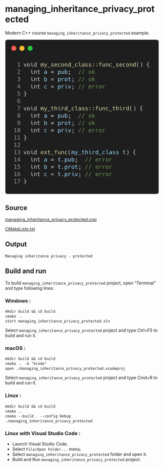 # managing_inheritance_privacy_protected

Modern C++ course `managing_inheritance_privacy_protected` example.

![managing_inheritance_privacy_protected](../../../../docs/pictures/object_oriented_programming/managing_inheritance_privacy_protected.png)

## Source

[managing_inheritance_privacy_protected.cpp](managing_inheritance_privacy_protected.cpp)

[CMakeLists.txt](CMakeLists.txt)

## Output

```
Managing inheritance privacy - protected
```

## Build and run

To build `managing_inheritance_privacy_protected` project, open "Terminal" and type following lines:

### Windows :

``` shell
mkdir build && cd build
cmake .. 
start managing_inheritance_privacy_protected.sln
```

Select `managing_inheritance_privacy_protected` project and type Ctrl+F5 to build and run it.

### macOS :

``` shell
mkdir build && cd build
cmake .. -G "Xcode"
open ./managing_inheritance_privacy_protected.xcodeproj
```

Select `managing_inheritance_privacy_protected` project and type Cmd+R to build and run it.

### Linux :

``` shell
mkdir build && cd build
cmake .. 
cmake --build . --config Debug
./managing_inheritance_privacy_protected
```

### Linux with Visual Studio Code :

* Launch Visual Studio Code.
* Select `File/Open Folder...` menu.
* Select `managing_inheritance_privacy_protected` folder and open it.
* Build and Run `managing_inheritance_privacy_protected` project.
